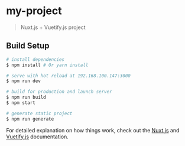 # my-project

> Nuxt.js + Vuetify.js project

## Build Setup

``` bash
# install dependencies
$ npm install # Or yarn install

# serve with hot reload at 192.168.100.147:3000
$ npm run dev

# build for production and launch server
$ npm run build
$ npm start

# generate static project
$ npm run generate
```

For detailed explanation on how things work, check out the [Nuxt.js](https://github.com/nuxt/nuxt.js) and [Vuetify.js](https://vuetifyjs.com/) documentation.
